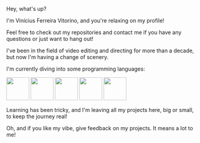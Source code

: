 Hey, what's up?

I'm Vinícius Ferreira Vitorino, and you're relaxing on my profile!

Feel free to check out my repositories and contact me if you have any questions or just want to hang out!

I've been in the field of video editing and directing for more than a decade, but now I'm having a change of scenery.

I'm currently diving into some programming languages:

<img src="https://cdn.jsdelivr.net/gh/devicons/devicon@latest/icons/javascript/javascript-original.svg" width="60" height="60"/> <img src="https://cdn.jsdelivr.net/gh/devicons/devicon@latest/icons/typescript/typescript-original.svg" width="60" height="60"/> <img src="https://cdn.jsdelivr.net/gh/devicons/devicon@latest/icons/nodejs/nodejs-plain-wordmark.svg" width="60" height="60"/> <img src="https://cdn.jsdelivr.net/gh/devicons/devicon@latest/icons/discordjs/discordjs-plain-wordmark.svg" width="60" height="60"/> <img src="https://cdn.jsdelivr.net/gh/devicons/devicon@latest/icons/git/git-plain-wordmark.svg" width="60" height="60"/>
                    
Learning has been tricky, and I'm leaving all my projects here, big or small, to keep the journey real!

Oh, and if you like my vibe, give feedback on my projects. It means a lot to me!
